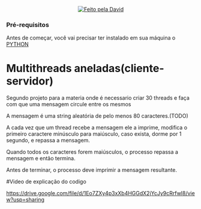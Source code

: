 <p align="center">
  <a href="https://www.linkedin.com/in/dvduardo/">
    <img alt="Feito pela David" src="https://img.shields.io/badge/feito%20por-David-%237519C1">
  </a>

### Pré-requisitos

Antes de começar, você vai precisar ter instalado em sua máquina o [PYTHON](https://www.python.org/downloads)

# Multithreads aneladas(cliente-servidor)
Segundo projeto para a materia onde é necessario criar 30 threads e faça com que uma mensagem circule entre os mesmos
  
  A mensagem é uma string aleatória de pelo menos 80 caracteres.(TODO)
  
  A cada vez que um thread recebe a mensagem ele a imprime, modifica o primeiro caractere minúsculo para maiúsculo, caso exista, dorme por 1 segundo, e repassa a mensagem.
  
  Quando todos os caracteres forem maiúsculos, o processo repassa a mensagem e então termina.
  
  Antes de terminar, o processo deve imprimir a mensagem resultante.
  
  
#Video de explicação do codigo
  
  https://drive.google.com/file/d/1Eo7ZXy4p3xXb4HGGdX2jYcJy9cRrfwl8/view?usp=sharing






